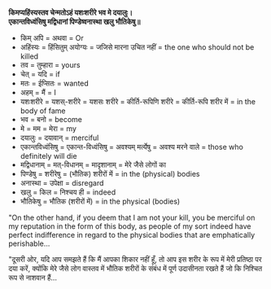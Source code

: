 **किमप्यहिंस्यस्तव चेन्मतोऽहं यशःशरीरे भव मे दयालुः।**\
**एकान्तविध्वंसिषु मद्विधानां पिण्डेष्वनास्था खलु भौतिकेषु॥**

- किम् अपि = अथवा = Or
- अहिंस्यः = हिंसितुम् अयोग्यः = जजिसे मारना उचित नहीं = the one who should not be killed
- तव = तुम्हारा = yours
- चेत् = यदि = if
- मतः = ईप्सितः = wanted
- अहम् = मैं = I
- यशःशरीरे = यशस्-शरीरे = यशसः शरीरे = कीर्ति-रूपिणि शरीरे = कीर्ति-रूपि शरीर में = in the body of fame
- भव = बनो = become
- मे = मम = मेरा = my
- दयालुः = दयावान् = merciful
- एकान्तविध्वंसिषु = एकान्त-विध्वंसिषु = अवश्यम् मर्त्येषु = अवश्य मरने वाले = those who definitely will die
- मद्विधानाम् = मत्-विधानम् = मादृशानाम् = मेरे जैसे लोगों का
- पिण्डेषु = शरीरेषु = (भौतिक) शरीरों में = in the (physical) bodies
- अनास्था = उपेक्षा = disregard
- खलु = किल = निश्चय ही = indeed
- भौतिकेषु = भौतिक (शरीरों में) = in the physical (bodies)

"On the other hand, if you deem that I am not your kill, you be merciful on my reputation in the form of this body, as people of my sort indeed have perfect indifference in regard to the physical bodies that are emphatically perishable...

"दूसरी ओर, यदि आप समझते हैं कि मैं आपका शिकार नहीं हूँ, तो आप इस शरीर के रूप में मेरी प्रतिष्ठा पर दया करें, क्योंकि मेरे जैसे लोग वास्तव में भौतिक शरीरों के संबंध में पूर्ण उदासीनता रखते हैं जो कि निश्चित रूप से नाशवान हैं...
